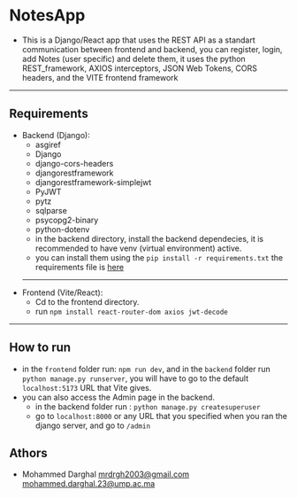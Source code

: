 # NotesApp
- This is a Django/React app that uses the REST API as a standart communication between frontend and backend, you can register, login, add Notes (user specific) and delete them, it uses the python REST_framework, AXIOS interceptors, JSON Web Tokens, CORS headers, and the VITE frontend framework
---
## Requirements
- Backend (Django):
  - asgiref
  - Django
  - django-cors-headers
  - djangorestframework
  - djangorestframework-simplejwt
  - PyJWT
  - pytz
  - sqlparse
  - psycopg2-binary
  - python-dotenv
  - in the backend directory, install the backend dependecies, it is recommended to have venv (virtual environment) active.
  - you can install them using the `pip install -r requirements.txt` the requirements file is <a href="https://github.com/Mrdrgh/Django_Pjs/blob/main/NotesApp/backend/backend/requirements.txt">here</a>
  ---
- Frontend (Vite/React):
  - Cd to the frontend directory.
  - run `npm install react-router-dom axios jwt-decode`
---
## How to run
- in the `frontend` folder run: `npm run dev`, and in the `backend` folder run `python manage.py runserver`, you will have to go to the default `localhost:5173` URL that Vite gives.
- you can also access the Admin page in the backend.
  - in the backend folder run : `python manage.py createsuperuser`
  - go to `localhost:8000` or any URL that you specified when you ran the django server, and go to `/admin`

## Athors
- Mohammed Darghal <mrdrgh2003@gmail.com> <mohammed.darghal.23@ump.ac.ma>


